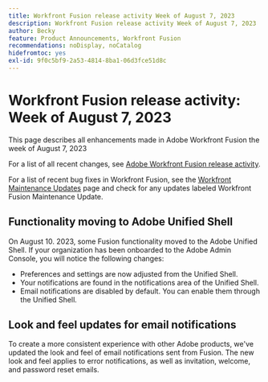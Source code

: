 ```yaml
---
title: Workfront Fusion release activity Week of August 7, 2023
description: Workfront Fusion release activity Week of August 7, 2023
author: Becky
feature: Product Announcements, Workfront Fusion
recommendations: noDisplay, noCatalog
hidefromtoc: yes
exl-id: 9f0c5bf9-2a53-4814-8ba1-06d3fce51d8c
---
```

# Workfront Fusion release activity: Week of August 7, 2023

This page describes all enhancements made in Adobe Workfront Fusion the week of
 August 7, 2023

For a list of all recent changes, see [Adobe Workfront Fusion release activity](/help/workfront-fusion/fusion-product-releases/fusion-release-activity.md).

For a list of recent bug fixes in Workfront Fusion, see the [Workfront Maintenance Updates](https://experienceleague.adobe.com/docs/workfront-known-issues/releases/current-updates.html) page and check for any updates labeled Workfront Fusion Maintenance Update.

## Functionality moving to Adobe Unified Shell

On August 10. 2023, some Fusion functionality moved to the Adobe Unified Shell. If your organization has been onboarded to the Adobe Admin Console, you will notice the following changes:

* Preferences and settings are now adjusted from the Unified Shell.
* Your notifications are found in the notifications area of the Unified Shell.
* Email notifications are disabled by default. You can enable them through the Unified Shell.


## Look and feel updates for email notifications

To create a more consistent experience with other Adobe products, we've updated the look and feel of email notifications sent from Fusion. The new look and feel applies to error notifications, as well as invitation, welcome, and password reset emails.

